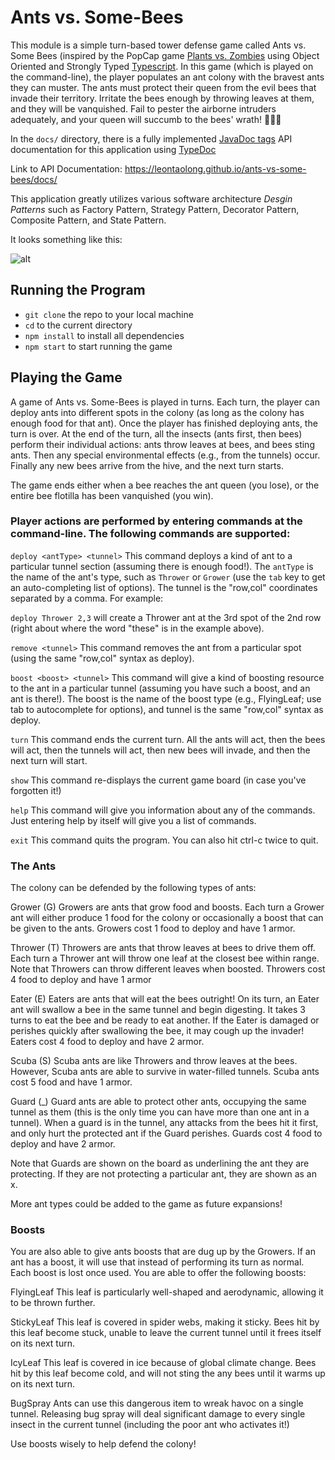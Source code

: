 # Ants vs. Some-Bees

This module is a simple turn-based tower defense game called Ants vs. Some Bees (inspired by the PopCap game [Plants vs. Zombies](http://www.popcap.com/plants-vs-zombies-1) using Object Oriented and Strongly Typed [Typescript](https://www.typescriptlang.org/). In this game (which is played on the command-line), the player populates an ant colony with the bravest ants they can muster. The ants must protect their queen from the evil bees that invade their territory. Irritate the bees enough by throwing leaves at them, and they will be vanquished. Fail to pester the airborne intruders adequately, and your queen will succumb to the bees' wrath! 🐝🐝🐝

In the `docs/` directory, there is a fully implemented [JavaDoc tags](http://typedoc.org/guides/doccomments/) API documentation for this application using [TypeDoc](http://typedoc.org/) 

Link to API Documentation: https://leontaolong.github.io/ants-vs-some-bees/docs/

This application greatly utilizes various software architecture _Desgin_ _Patterns_ such as Factory Pattern, Strategy Pattern, Decorator Pattern, Composite Pattern, and State Pattern.

It looks something like this:

![alt](https://canvas.uw.edu/courses/1100150/files/40112918/preview)

## Running the Program
* `git clone` the repo to your local machine
* `cd` to the current directory
* `npm install` to install all dependencies
* `npm start` to start running the game

## Playing the Game

A game of Ants vs. Some-Bees is played in turns. Each turn, the player can deploy ants into different spots in the colony (as long as the colony has enough food for that ant). Once the player has finished deploying ants, the turn is over. At the end of the turn, all the insects (ants first, then bees) perform their individual actions: ants throw leaves at bees, and bees sting ants. Then any special environmental effects (e.g., from the tunnels) occur. Finally any new bees arrive from the hive, and the next turn starts.

The game ends either when a bee reaches the ant queen (you lose), or the entire bee flotilla has been vanquished (you win).

### Player actions are performed by entering commands at the command-line. The following commands are supported:

`deploy <antType> <tunnel>` This command deploys a kind of ant to a particular tunnel section (assuming there is enough food!). The `antType` is the name of the ant's type, such as `Thrower` or `Grower` (use the `tab` key to get an auto-completing list of options). The tunnel is the "row,col" coordinates separated by a comma. For example:

  `deploy Thrower 2,3`
will create a Thrower ant at the 3rd spot of the 2nd row (right about where the word "these" is in the example above).

`remove <tunnel>` This command removes the ant from a particular spot (using the same "row,col" syntax as deploy).

`boost <boost> <tunnel>` This command will give a kind of boosting resource to the ant in a particular tunnel (assuming you have such a boost, and an ant is there!). The boost is the name of the boost type (e.g., FlyingLeaf; use tab to autocomplete for options), and tunnel is the same "row,col" syntax as deploy.

`turn` This command ends the current turn. All the ants will act, then the bees will act, then the tunnels will act, then new bees will invade, and then the next turn will start.

`show` This command re-displays the current game board (in case you've forgotten it!)

`help` This command will give you information about any of the commands. Just entering help by itself will give you a list of commands.

`exit` This command quits the program. You can also hit ctrl-c twice to quit.

### The Ants

The colony can be defended by the following types of ants:

Grower (G) Growers are ants that grow food and boosts. Each turn a Grower ant will either produce 1 food for the colony or occasionally a boost that can be given to the ants. Growers cost 1 food to deploy and have 1 armor.

Thrower (T) Throwers are ants that throw leaves at bees to drive them off. Each turn a Thrower ant will throw one leaf at the closest bee within range. Note that Throwers can throw different leaves when boosted. Throwers cost 4 food to deploy and have 1 armor

Eater (E) Eaters are ants that will eat the bees outright! On its turn, an Eater ant will swallow a bee in the same tunnel and begin digesting. It takes 3 turns to eat the bee and be ready to eat another. If the Eater is damaged or perishes quickly after swallowing the bee, it may cough up the invader! Eaters cost 4 food to deploy and have 2 armor.

Scuba (S) Scuba ants are like Throwers and throw leaves at the bees. However, Scuba ants are able to survive in water-filled tunnels. Scuba ants cost 5 food and have 1 armor.

Guard (_) Guard ants are able to protect other ants, occupying the same tunnel as them (this is the only time you can have more than one ant in a tunnel). When a guard is in the tunnel, any attacks from the bees hit it first, and only hurt the protected ant if the Guard perishes. Guards cost 4 food to deploy and have 2 armor.

Note that Guards are shown on the board as underlining the ant they are protecting. If they are not protecting a particular ant, they are shown as an x.

More ant types could be added to the game as future expansions!

### Boosts

You are also able to give ants boosts that are dug up by the Growers. If an ant has a boost, it will use that instead of performing its turn as normal. Each boost is lost once used. You are able to offer the following boosts:

FlyingLeaf This leaf is particularly well-shaped and aerodynamic, allowing it to be thrown further.

StickyLeaf This leaf is covered in spider webs, making it sticky. Bees hit by this leaf become stuck, unable to leave the current tunnel until it frees itself on its next turn.

IcyLeaf This leaf is covered in ice because of global climate change. Bees hit by this leaf become cold, and will not sting the any bees until it warms up on its next turn.

BugSpray Ants can use this dangerous item to wreak havoc on a single tunnel. Releasing bug spray will deal significant damage to every single insect in the current tunnel (including the poor ant who activates it!)

Use boosts wisely to help defend the colony!



